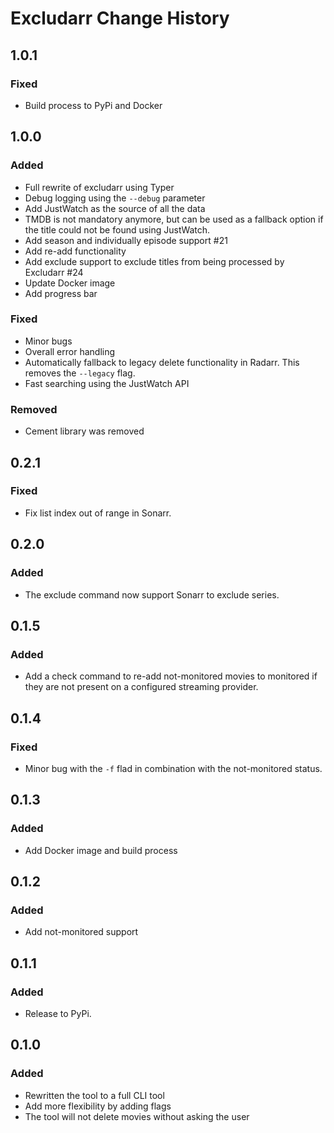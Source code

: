# Excludarr Change History

## 1.0.1

### Fixed

- Build process to PyPi and Docker

## 1.0.0

### Added

- Full rewrite of excludarr using Typer
- Debug logging using the `--debug` parameter
- Add JustWatch as the source of all the data
- TMDB is not mandatory anymore, but can be used as a fallback option if the title could not be found using JustWatch.
- Add season and individually episode support #21
- Add re-add functionality
- Add exclude support to exclude titles from being processed by Excludarr #24
- Update Docker image
- Add progress bar

### Fixed

- Minor bugs
- Overall error handling
- Automatically fallback to legacy delete functionality in Radarr. This removes the `--legacy` flag.
- Fast searching using the JustWatch API

### Removed

- Cement library was removed

## 0.2.1

### Fixed

- Fix list index out of range in Sonarr.

## 0.2.0

### Added

- The exclude command now support Sonarr to exclude series.

## 0.1.5

### Added

- Add a check command to re-add not-monitored movies to monitored if they are not present on a configured streaming provider.

## 0.1.4

### Fixed

- Minor bug with the `-f` flad in combination with the not-monitored status.

## 0.1.3

### Added

- Add Docker image and build process

## 0.1.2

### Added

- Add not-monitored support

## 0.1.1

### Added

- Release to PyPi.

## 0.1.0

### Added

- Rewritten the tool to a full CLI tool
- Add more flexibility by adding flags
- The tool will not delete movies without asking the user
